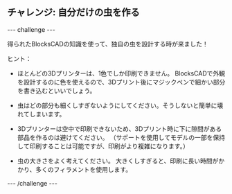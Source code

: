 ## チャレンジ: 自分だけの虫を作る

--- challenge ---

得られたBlocksCADの知識を使って、独自の虫を設計する時が来ました！

ヒント：

+ ほとんどの3Dプリンターは、1色でしか印刷できません。 BlocksCADで外観を設計するのに色を使えるので、3Dプリント後にマジックペンで細かい部分を書き込むといいでしょう。

+ 虫はどの部分も細くしすぎないようにしてください。そうしないと簡単に壊れてしまいます。

+ 3Dプリンターは空中で印刷できないため、3Dプリント時に下に隙間がある部品を作るのは避けてください。 （サポートを使用してモデルの一部を保持して印刷することは可能ですが、印刷がより複雑になります。）

+ 虫の大きさをよく考えてください。 大きくしすぎると、印刷に長い時間がかかり、多くのフィラメントを使用します。

--- /challenge ---



 




  
